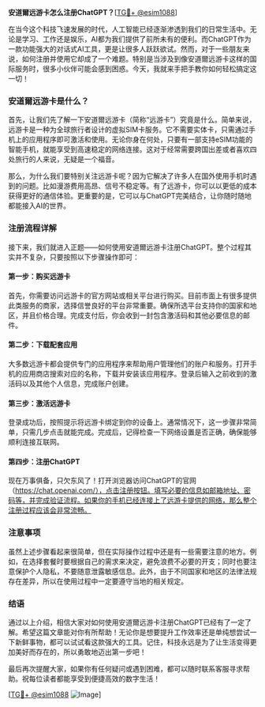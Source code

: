 **安道爾远游卡怎么注册ChatGPT？**[[TG💪+ @esim1088](https://t.me/s/esim1088)]

在当今这个科技飞速发展的时代，人工智能已经逐渐渗透到我们的日常生活中。无论是学习、工作还是娱乐，AI都为我们提供了前所未有的便利。而ChatGPT作为一款功能强大的对话式AI工具，更是让很多人跃跃欲试。然而，对于一些朋友来说，如何注册并使用它却成了一个难题。特别是当涉及到像安道爾远游卡这样的国际服务时，很多小伙伴可能会感到困惑。今天，我就来手把手教你如何轻松搞定这一切！

### 安道爾远游卡是什么？

首先，让我们先了解一下安道爾远游卡（简称“远游卡”）究竟是什么。简单来说，远游卡是一种为全球旅行者设计的虚拟SIM卡服务。它不需要实体卡，只需通过手机上的应用程序即可激活和使用。无论你身在何处，只要有一部支持eSIM功能的智能手机，就能享受到高速稳定的网络连接。这对于经常需要跨国出差或者喜欢四处旅行的人来说，无疑是一个福音。

那么，为什么我们要特别关注远游卡呢？因为它解决了许多人在国外使用手机时遇到的问题。比如漫游费用高昂、信号不稳定等。有了远游卡，你可以以更低的成本获得更好的通信体验。更重要的是，它可以与ChatGPT完美结合，让你随时随地都能接入AI的世界。

### 注册流程详解

接下来，我们就进入正题——如何使用安道爾远游卡注册ChatGPT。整个过程其实并不复杂，只要按照以下步骤操作即可：

#### 第一步：购买远游卡

首先，你需要访问远游卡的官方网站或相关平台进行购买。目前市面上有很多提供此类服务的商家，选择信誉良好的平台非常重要。确保所选平台支持你的国家和地区，并且价格合理。完成支付后，你会收到一封包含激活码和其他必要信息的邮件。

#### 第二步：下载配套应用

大多数远游卡都会提供专门的应用程序来帮助用户管理他们的账户和服务。打开手机的应用商店搜索对应的名称，下载并安装该应用程序。登录后输入之前收到的激活码以及其他个人信息，完成账户创建。

#### 第三步：激活远游卡

登录成功后，按照提示将远游卡绑定到你的设备上。通常情况下，这一步骤非常简单，只需几步点击就能完成。完成后，记得检查一下网络设置是否正确，确保能够顺利连接互联网。

#### 第四步：注册ChatGPT

现在万事俱备，只欠东风了！打开浏览器访问ChatGPT的官网（https://chat.openai.com/），点击注册按钮。填写必要的信息如邮箱地址、密码等，并完成验证流程。如果你的手机已经连接上了远游卡提供的网络，那么整个注册过程应该会非常流畅。

### 注意事项

虽然上述步骤看起来很简单，但在实际操作过程中还是有一些需要注意的地方。例如，在选择套餐时要根据自己的需求来决定，避免浪费不必要的开支；同时也要注意保护个人隐私，不要随意泄露敏感信息。此外，由于不同国家和地区的法律法规存在差异，所以在使用过程中一定要遵守当地的相关规定。

### 结语

通过以上介绍，相信大家对如何使用安道爾远游卡注册ChatGPT已经有了一定了解。希望这篇文章能对你有所帮助！无论你是想要提升工作效率还是单纯想尝试一下新鲜事物，都可以试试看这款强大的工具。记住，科技永远是为了让生活变得更加美好而存在的，所以勇敢地迈出第一步吧！

最后再次提醒大家，如果你有任何疑问或遇到困难，都可以随时联系客服寻求帮助。祝每位读者都能享受到便捷高效的数字生活！

[[TG💪+ @esim1088](https://t.me/s/esim1088) ![Image](https://i.postimg.cc/4NQfJmqS/Snipaste-2025-05-13-00-14-12.png)]